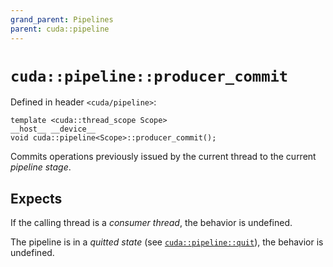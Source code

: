 ```yaml
---
grand_parent: Pipelines
parent: cuda::pipeline
---
```


# `cuda::pipeline::producer_commit`

Defined in header `<cuda/pipeline>`:

```cuda
template <cuda::thread_scope Scope>
__host__ __device__
void cuda::pipeline<Scope>::producer_commit();
```

Commits operations previously issued by the current thread to the current
  _pipeline stage_.

## Expects

If the calling thread is a _consumer thread_, the behavior is undefined.

The pipeline is in a _quitted state_ (see [`cuda::pipeline::quit`]), the
  behavior is undefined.


[`cuda::pipeline::quit`]: ./quit.md
